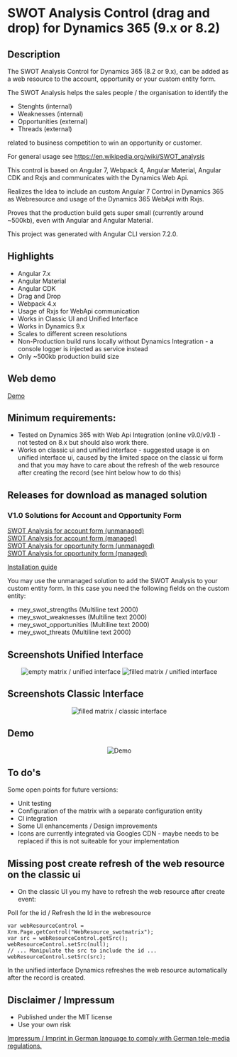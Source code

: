 # SWOT Analysis Control (drag and drop) for Dynamics 365 (9.x or 8.2)

## Description

The SWOT Analysis Control for Dynamics 365 (8.2 or 9.x), can be added as a web resource to the account, opportunity or your custom entity form.

The SWOT Analysis helps the sales people / the organisation to identify the

* Stenghts (internal)
* Weaknesses (internal)
* Opportunities (external)
* Threads (external)

related to business competition to win an opportunity or customer.

For general usage see https://en.wikipedia.org/wiki/SWOT_analysis

This control is based on Angular 7, Webpack 4, Angular Material, Angular CDK and Rxjs and communicates with the Dynamics Web Api.

Realizes the Idea to include an custom Angular 7 Control in Dynamics 365 as Webresource and usage of the Dynamics 365 WebApi with Rxjs.

Proves that the production build gets super small (currently around ~500kb), even with Angular and Angular Material.

This project was generated with Angular CLI version 7.2.0.

## Highlights

* Angular 7.x
* Angular Material
* Angular CDK
* Drag and Drop
* Webpack 4.x
* Usage of Rxjs for WebApi communication
* Works in Classic UI and Unified Interface
* Works in Dynamics 9.x
* Scales to different screen resolutions
* Non-Production build runs locally without Dynamics Integration - a console logger is injected as service instead
* Only ~500kb production build size

## Web demo

<a href ="https://chrismayor.github.io/D365SwotMatrixDemo/index.html">Demo</a>

## Minimum requirements:

* Tested on Dynamics 365 with Web Api Integration (online v9.0/v9.1) - not tested on 8.x but should also work there.
* Works on classic ui and unified interface - suggested usage is on unified interface ui, caused by the limited space on the classic ui form and that you may have to care about the refresh of the web resource after creating the record (see hint below how to do this)

## Releases for download as managed solution

### V1.0 Solutions for Account and Opportunity Form

<a href="../master/managedSolutions/SWOTMatrixforAccount_1_0_0_0.zip">SWOT Analysis for account form (unmanaged)</a><br/>
<a href="../master/managedSolutions/SWOTMatrixforAccount_1_0_0_0_managed.zip">SWOT Analysis for account form (managed)</a><br/>
<a href="../master/managedSolutions/SWOTMatrixforOpportunity_1_0_0_0.zip">SWOT Analysis for opportunity form (unmanaged)</a><br/>
<a href="../master/managedSolutions/SWOTMatrixforOpportunity_1_0_0_0_managed.zip">SWOT Analysis for opportunity form (managed)</a><br/>

<a href="../master/managedSolutions/quickinstall_guide.pdf">Installation guide</a>

You may use the unmanaged solution to add the SWOT Analysis to your custom entity form. In this case you need the following fields on the custom entity:

* mey_swot_strengths (Multiline text 2000)
* mey_swot_weaknesses (Multiline text 2000)
* mey_swot_opportunities (Multiline text 2000)
* mey_swot_threats (Multiline text 2000)

## Screenshots Unified Interface

<p align="center">
  <img src="../master/Screenshots/empty-unified.JPG" title="empty matrix / unified interface">
    <img src="../master/Screenshots/filled-unified.JPG" title="filled matrix / unified interface">
</p>

## Screenshots Classic Interface

<p align="center">
  <img src="../master/Screenshots/filled-classic.JPG" title="filled matrix / classic interface">
</p>

## Demo

<p align="center">
  <img src="../master/Screenshots/Demo.gif" title="Demo">
</p>

## To do's

Some open points for future versions:

* Unit testing
* Configuration of the matrix with a separate configuration entity
* CI integration
* Some UI enhancements / Design improvements
* Icons are currently integrated via Googles CDN - maybe needs to be replaced if this is not suiteable for your implementation

## Missing post create refresh of the web resource on the classic ui

* On the classic UI you my have to refresh the web resource after create event:

Poll for the id / Refresh the Id in the webresource

```// Poll for id on create ...
var webResourceControl = Xrm.Page.getControl("WebResource_swotmatrix");
var src = webResourceControl.getSrc();
webResourceControl.setSrc(null);
// ... Manipulate the src to include the id ...
webResourceControl.setSrc(src);
```

In the unified interface Dynamics refreshes the web resource automatically after the record is created.

## Disclaimer / Impressum

* Published under the MIT license
* Use your own risk

<a href="https://github.com/ChrisMayor/Impressum">Impressum / Imprint in German language to comply with German tele-media regulations.</a>

